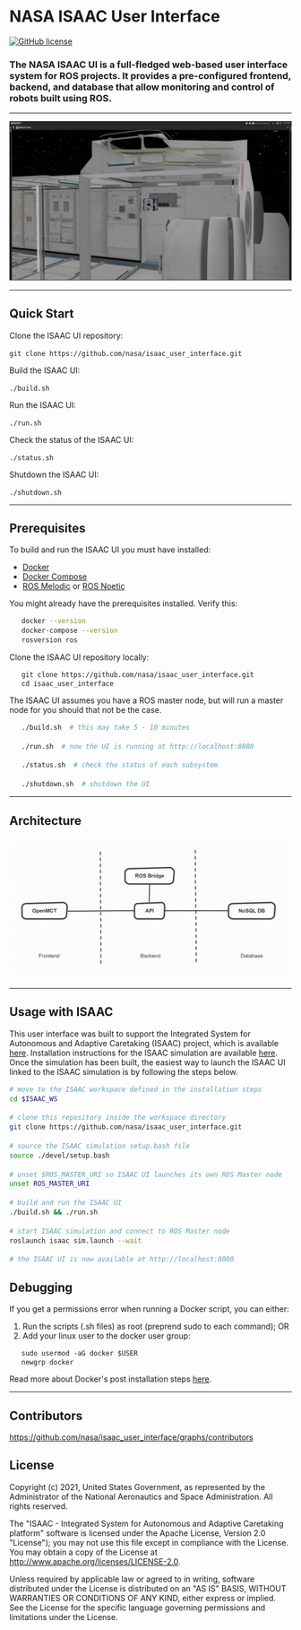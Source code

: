 
# NASA ISAAC User Interface

[![GitHub license](https://img.shields.io/github/license/nasa/isaac_user_interface)](https://github.com/nasa/isaac_user_interface/blob/master/LICENSE)

### The NASA ISAAC UI is a full-fledged web-based user interface system for ROS projects. It provides a pre-configured frontend, backend, and database that allow monitoring and control of robots built using ROS.

---

![Example screenshot of ISAAC UI](isaac-ui.jpg)

---

## Quick Start

   Clone the ISAAC UI repository:

   `git clone https://github.com/nasa/isaac_user_interface.git`

   Build the ISAAC UI:

   `./build.sh`

   Run the ISAAC UI:

   `./run.sh`

   Check the status of the ISAAC UI:

   `./status.sh`

   Shutdown the ISAAC UI:

   `./shutdown.sh`

---

## Prerequisites

To build and run the ISAAC UI you must have installed:

- [Docker](https://docs.docker.com/engine/install/)
- [Docker Compose](https://docs.docker.com/compose/install/)
- [ROS Melodic](http://wiki.ros.org/melodic/Installation) or [ROS Noetic](http://wiki.ros.org/noetic/Installation)

You might already have the prerequisites installed. Verify this:

```bash
   docker --version
   docker-compose --version
   rosversion ros
```

Clone the ISAAC UI repository locally:

```
   git clone https://github.com/nasa/isaac_user_interface.git
   cd isaac_user_interface
```

The ISAAC UI assumes you have a ROS master node, but will run a master node for you should that not be the case.

```bash
   ./build.sh  # this may take 5 - 10 minutes

   ./run.sh  # now the UI is running at http://localhost:8080

   ./status.sh  # check the status of each subsystem

   ./shutdown.sh  # shutdown the UI 
```

---

## Architecture

![Simplified architectural diagram of ISAAC UI](isaac-ui-diagram.png)

---

## Usage with ISAAC

This user interface was built to support the Integrated System for Autonomous and Adaptive Caretaking (ISAAC) project, which is available [here](https://github.com/nasa/isaac). Installation instructions for the ISAAC simulation are available [here](https://github.com/nasa/isaac/blob/master/INSTALL.md). Once the simulation has been built, the easiest way to launch the ISAAC UI linked to the ISAAC simulation is by following the steps below.

```bash
# move to the ISAAC workspace defined in the installation steps
cd $ISAAC_WS

# clone this repository inside the workspace directory
git clone https://github.com/nasa/isaac_user_interface.git

# source the ISAAC simulation setup.bash file
source ./devel/setup.bash

# unset $ROS_MASTER_URI so ISAAC UI launches its own ROS Master node
unset ROS_MASTER_URI

# build and run the ISAAC UI
./build.sh && ./run.sh

# start ISAAC simulation and connect to ROS Master node
roslaunch isaac sim.launch --wait

# the ISAAC UI is now available at http://localhost:8080
```

## Debugging

If you get a permissions error when running a Docker script, you can either:

1. Run the scripts (.sh files) as root (preprend sudo to each command); OR
2. Add your linux user to the docker user group:

```
   sudo usermod -aG docker $USER
   newgrp docker
```

Read more about Docker's post installation steps [here](https://docs.docker.com/engine/install/linux-postinstall/).

---

## Contributors

https://github.com/nasa/isaac_user_interface/graphs/contributors

## License

Copyright (c) 2021, United States Government, as represented by the Administrator of the National Aeronautics and Space Administration. All rights reserved.

The "ISAAC - Integrated System for Autonomous and Adaptive Caretaking platform" software is licensed under the Apache License, Version 2.0 "License"); you may not use this file except in compliance with the License. You may obtain a copy of the License at http://www.apache.org/licenses/LICENSE-2.0.

Unless required by applicable law or agreed to in writing, software distributed under the License is distributed on an "AS IS" BASIS, WITHOUT WARRANTIES OR CONDITIONS OF ANY KIND, either express or implied. See the License for the specific language governing permissions and limitations under the License.